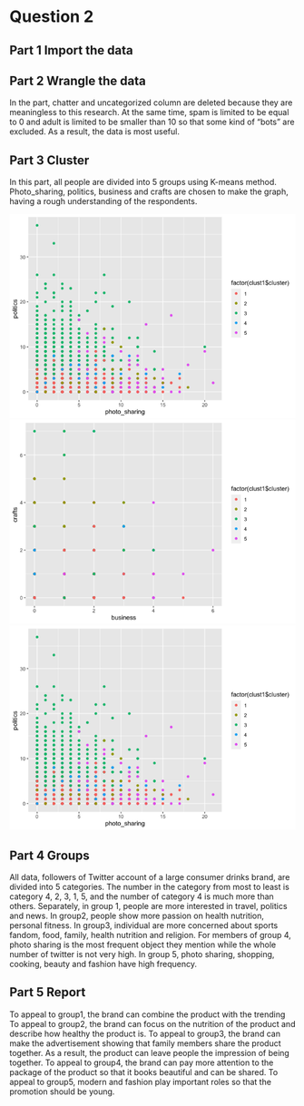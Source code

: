 # Question 2

## Part 1 Import the data

## Part 2 Wrangle the data

In the part, chatter and uncategorized column are deleted because they
are meaningless to this research. At the same time, spam is limited to
be equal to 0 and adult is limited to be smaller than 10 so that some
kind of “bots” are excluded. As a result, the data is most useful.

## Part 3 Cluster

In this part, all people are divided into 5 groups using K-means method.
Photo\_sharing, politics, business and crafts are chosen to make the
graph, having a rough understanding of the respondents.

![](hw4-2_files/figure-markdown_strict/unnamed-chunk-3-1.png)![](hw4-2_files/figure-markdown_strict/unnamed-chunk-3-2.png)![](hw4-2_files/figure-markdown_strict/unnamed-chunk-3-3.png)

## Part 4 Groups

All data, followers of Twitter account of a large consumer drinks brand,
are divided into 5 categories. The number in the category from most to
least is category 4, 2, 3, 1, 5, and the number of category 4 is much
more than others. Separately, in group 1, people are more interested in
travel, politics and news. In group2, people show more passion on health
nutrition, personal fitness. In group3, individual are more concerned
about sports fandom, food, family, health nutrition and religion. For
members of group 4, photo sharing is the most frequent object they
mention while the whole number of twitter is not very high. In group 5,
photo sharing, shopping, cooking, beauty and fashion have high
frequency.

## Part 5 Report

To appeal to group1, the brand can combine the product with the trending
To appeal to group2, the brand can focus on the nutrition of the product
and describe how healthy the product is. To appeal to group3, the brand
can make the advertisement showing that family members share the product
together. As a result, the product can leave people the impression of
being together. To appeal to group4, the brand can pay more attention to
the package of the product so that it books beautiful and can be shared.
To appeal to group5, modern and fashion play important roles so that the
promotion should be young.

